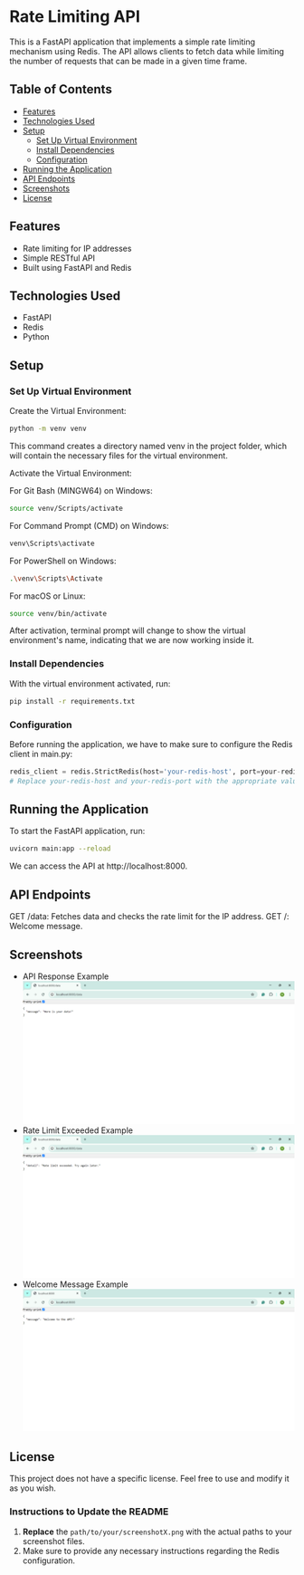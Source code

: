 # Rate Limiting API

This is a FastAPI application that implements a simple rate limiting mechanism using Redis. The API allows clients to fetch data while limiting the number of requests that can be made in a given time frame.

## Table of Contents

- [Features](#features)
- [Technologies Used](#technologies-used)
- [Setup](#setup)
  - [Set Up Virtual Environment](#set-up-virtual-environment)
  - [Install Dependencies](#install-dependencies)
  - [Configuration](#configuration)
- [Running the Application](#running-the-application)
- [API Endpoints](#api-endpoints)
- [Screenshots](#screenshots)
- [License](#license)

## Features

- Rate limiting for IP addresses
- Simple RESTful API
- Built using FastAPI and Redis

## Technologies Used

- FastAPI
- Redis
- Python

## Setup

### Set Up Virtual Environment

Create the Virtual Environment:

```bash
python -m venv venv
```

This command creates a directory named venv in the project folder, which will contain the necessary files for the virtual environment.

Activate the Virtual Environment:

For Git Bash (MINGW64) on Windows:

```bash
source venv/Scripts/activate
```
For Command Prompt (CMD) on Windows:

```bash
venv\Scripts\activate
```
For PowerShell on Windows:

```bash
.\venv\Scripts\Activate
```
For macOS or Linux:

```bash
source venv/bin/activate
```
After activation, terminal prompt will change to show the virtual environment's name, indicating that we are now working inside it.

### Install Dependencies

With the virtual environment activated, run:

```bash
pip install -r requirements.txt
```
### Configuration

Before running the application, we have to make sure to configure the Redis client in main.py:

```python
redis_client = redis.StrictRedis(host='your-redis-host', port=your-redis-port, db=0, decode_responses=True)
# Replace your-redis-host and your-redis-port with the appropriate values for your Redis instance.
```

## Running the Application

To start the FastAPI application, run:

```bash
uvicorn main:app --reload
```
We can access the API at http://localhost:8000.

## API Endpoints

GET /data: Fetches data and checks the rate limit for the IP address.
GET /: Welcome message.

## Screenshots

- API Response Example ![API Response](Images/2.png)
- Rate Limit Exceeded Example ![Rate Limit Exceeded](Images/3.png)
- Welcome Message Example ![Welcome Message](Images/1.png)

## License

This project does not have a specific license. Feel free to use and modify it as you wish.


### Instructions to Update the README

1. **Replace** the `path/to/your/screenshotX.png` with the actual paths to your screenshot files.
2. Make sure to provide any necessary instructions regarding the Redis configuration.

